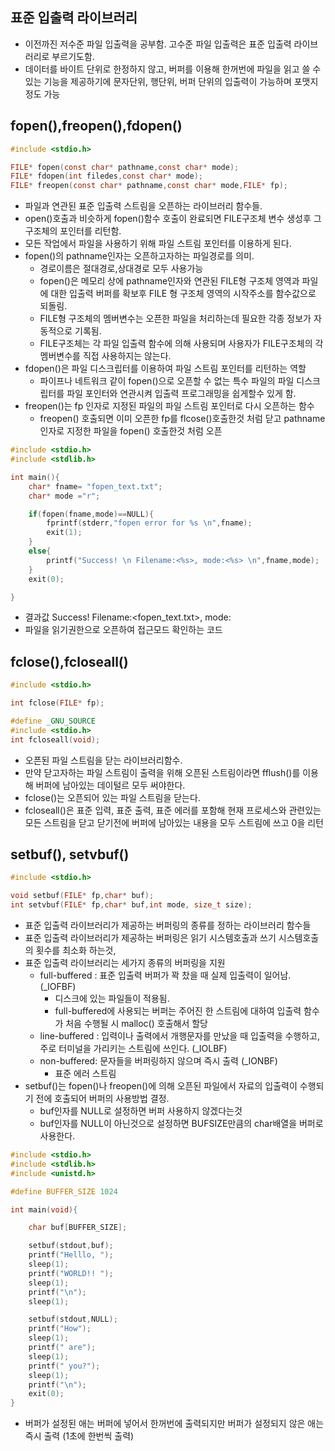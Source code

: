 ## 표준 입출력 라이브러리

- 이전까진 저수준 파일 입출력을 공부함. 고수준 파일 입출력은 표준 입출력 라이브러리로 부르기도함.
- 데이터를 바이트 단위로 한정하지 않고, 버퍼를 이용해 한꺼번에 파일을 읽고 쓸 수 있는 기능을 제공하기에 문자단위, 행단위, 버퍼 단위의 입출력이 가능하며 포맷지정도 가능

## fopen(),freopen(),fdopen()

```c
#include <stdio.h>

FILE* fopen(const char* pathname,const char* mode);
FILE* fdopen(int filedes,const char* mode);
FILE* freopen(const char* pathname,const char* mode,FILE* fp);
```

- 파일과 연관된 표준 입출력 스트림을 오픈하는 라이브러리 함수들.
- open()호출과 비슷하게 fopen()함수 호출이 완료되면 FILE구조체 변수 생성후 그 구조체의 포인터를 리턴함.
- 모든 작업에서 파일을 사용하기 위해 파일 스트림 포인터를 이용하게 된다.
- fopen()의 pathname인자는 오픈하고자하는 파일경로를 의미.
  - 경로이름은 절대경로,상대경로 모두 사용가능
  - fopen()은 메모리 상에 pathname인자와 연관된 FILE형 구조체 영역과 파일에 대한 입출력 버퍼를 확보후 FILE 형 구조체 영역의 시작주소를 함수값으로 되돌림.
  - FILE형 구조체의 멤버변수는 오픈한 파일을 처리하는데 필요한 각종 정보가 자동적으로 기록됨.
  - FILE구조체는 각 파일 입출력 함수에 의해 사용되며 사용자가 FILE구조체의 각 멤버변수를 직접 사용하지는 않는다.
- fdopen()은 파일 디스크립터를 이용하여 파일 스트림 포인터를 리턴하는 역할
  - 파이프나 네트워크 같이 fopen()으로 오픈할 수 없는 특수 파일의 파일 디스크립터를 파일 포인터와 연관시켜 입출력 프로그래밍을 쉽게할수 있게 함.
- freopen()는 fp 인자로 지정된 파일의 파일 스트림 포인터로 다시 오픈하는 함수
  - freopen() 호출되면 이미 오픈한 fp를 flcose()호출한것 처럼 닫고 pathname인자로 지정한 파일을 fopen() 호출한것 처럼 오픈

```c
#include <stdio.h>
#include <stdlib.h>

int main(){
    char* fname= "fopen_text.txt";
    char* mode ="r";

    if(fopen(fname,mode)==NULL){
        fprintf(stderr,"fopen error for %s \n",fname);
        exit(1);
    }
    else{
        printf("Success! \n Filename:<%s>, mode:<%s> \n",fname,mode);
    }
    exit(0);

}
```

- 결과값
  Success!
  Filename:<fopen_text.txt>, mode:<r>
- 파일을 읽기권한으로 오픈하여 접근모드 확인하는 코드

## fclose(),fcloseall()

```c
#include <stdio.h>

int fclose(FILE* fp);

#define _GNU_SOURCE
#include <stdio.h>
int fcloseall(void);
```

- 오픈된 파일 스트림을 닫는 라이브러리함수.
- 만약 닫고자하는 파일 스트림이 출력을 위해 오픈된 스트림이라면 fflush()를 이용해 버퍼에 남아있는 데이털르 모두 써야한다.
- fclose()는 오픈되어 있는 파일 스트림을 닫는다.
- fcloseall()은 표준 입력, 표준 출력, 표준 에러를 포함해 현재 프로세스와 관련있는 모든 스트림을 닫고 닫기전에 버퍼에 남아있는 내용을 모두 스트림에 쓰고 0을 리턴

## setbuf(), setvbuf()

```c
#include <stdio.h>

void setbuf(FILE* fp,char* buf);
int setvbuf(FILE* fp,char* buf,int mode, size_t size);
```

- 표준 입출력 라이브러리가 제공하는 버퍼링의 종류를 정하는 라이브러리 함수들
- 표준 입출력 라이브러리가 제공하는 버퍼링은 읽기 시스템호출과 쓰기 시스템호출의 횟수를 최소화 하는것,
- 표준 입출력 라이브러리는 세가지 종류의 버퍼링을 지원
  - full-buffered : 표준 입출력 버퍼가 꽉 찼을 때 실제 입출력이 일어남. (\_IOFBF)
    - 디스크에 있는 파일들이 적용됨.
    - full-buffered에 사용되는 버퍼는 주어진 한 스트림에 대하여 입출력 함수가 처음 수행될 시 malloc() 호출해서 할당
  - line-buffered : 입력이나 출력에서 개행문자를 만났을 때 입출력을 수행하고, 주로 터미널을 가리키는 스트림에 쓰인다. (\_IOLBF)
  - non-buffered: 문자들을 버퍼링하지 않으며 즉시 출력 (\_IONBF)
    - 표준 에러 스트림
- setbuf()는 fopen()나 freopen()에 의해 오픈된 파일에서 자료의 입출력이 수행되기 전에 호출되어 버퍼의 사용방법 결정.
  - buf인자를 NULL로 설정하면 버퍼 사용하지 않겠다는것
  - buf인자를 NULL이 아닌것으로 설정하면 BUFSIZE만큼의 char배열을 버퍼로 사용한다.

```c
#include <stdio.h>
#include <stdlib.h>
#include <unistd.h>

#define BUFFER_SIZE 1024

int main(void){

    char buf[BUFFER_SIZE];

    setbuf(stdout,buf);
    printf("Helllo, ");
    sleep(1);
    printf("WORLD!! ");
    sleep(1);
    printf("\n");
    sleep(1);

    setbuf(stdout,NULL);
    printf("How");
    sleep(1);
    printf(" are");
    sleep(1);
    printf(" you?");
    sleep(1);
    printf("\n");
    exit(0);
}
```

- 버퍼가 설정된 애는 버퍼에 넣어서 한꺼번에 출력되지만 버퍼가 설정되지 않은 애는 즉시 출력 (1초에 한번씩 출력)
